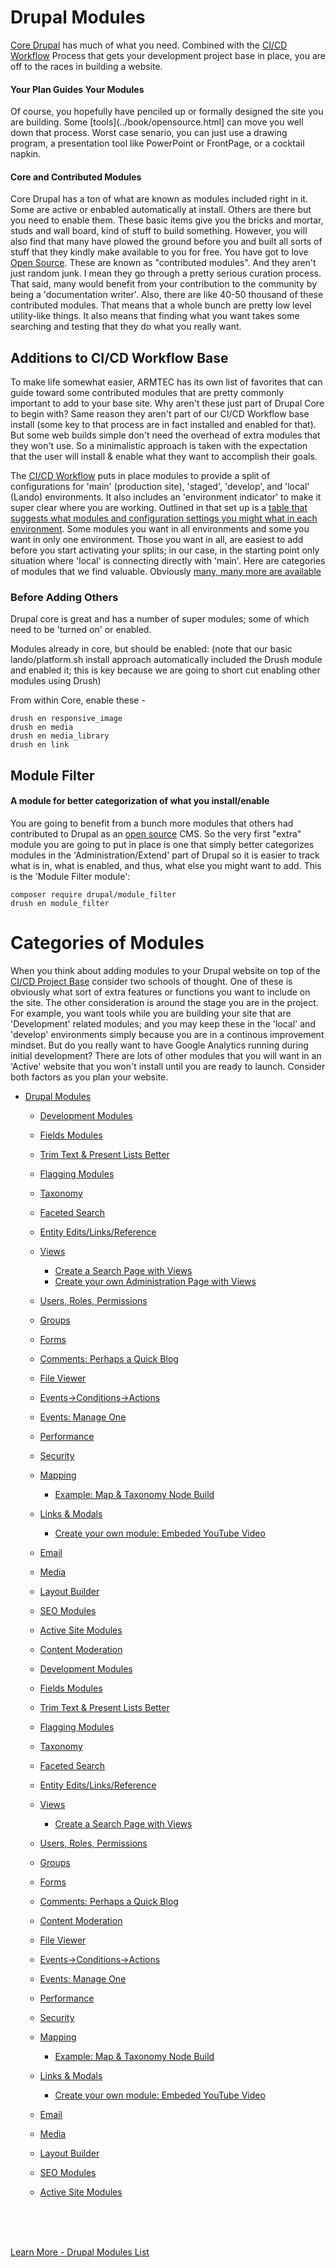 
# Drupal Modules

[Core Drupal](https://www.drupal.org/project/drupal) has much of what you need.  Combined with the [CI/CD Workflow](../book/drupalcicd) Process that gets your development project base in place, you are off to the races in building a website.

#### Your Plan Guides Your Modules
Of course, you hopefully have penciled up or formally designed the site you are building. Some [tools](../book/opensource.html] can move you well down that process.  Worst case senario, you can just use a drawing program, a presentation tool like PowerPoint or FrontPage, or a cocktail napkin.

#### Core and Contributed Modules
Core Drupal has a ton of what are known as modules included right in it.  Some are active or enbabled automatically at install.  Others are there but you need to enable them.  These basic items give you the bricks and mortar, studs and wall board, kind of stuff to build something.  However, you will also find that many have plowed the ground before you and built all sorts of stuff that they kindly make available to you for free.  You have got to love [Open Source](book/opensource.md).  These are known as "contributed modules".  And they aren't just random junk.  I mean they go through a pretty serious curation process.  That said, many would benefit from your contribution to the community by being a 'documentation writer'.  Also, there are like 40-50 thousand of these contributed modules.  That means that a whole bunch are pretty low level utility-like things.   It also means that finding what you want takes some searching and testing that they do what you really want.

## Additions to CI/CD Workflow Base
To make life somewhat easier, ARMTEC has its own list of favorites that can guide toward some contributed modules that are pretty commonly important to add to your base site.  Why aren't these just part of Drupal Core to begin with?  Same reason they aren't part of our CI/CD Workflow base install (some key to that process are in fact installed and enabled for that).  But some web builds simple don't need the overhead of extra modules that they won't use.  So a minimalistic approach is taken with the expectation that the user will install & enable what they want to accomplish their goals.

The [CI/CD Workflow](../book/drupalcicd) puts in place modules to provide a split of configurations for 'main' (production site), 'staged', 'develop', and 'local' (Lando) environments.  It also includes an 'environment indicator' to make it super clear where you are working.  Outlined in that set up is a [table that suggests what modules and configuration settings you might what in each environment](../cicd/configsplit3.html).  Some modules you want in all environments and some you want in only one environment.  Those you want in all, are easiest to add before you start activating your splits; in our case, in the starting point only situation where 'local' is connecting directly with 'main'.  Here are categories of modules that we find valuable.  Obviously [many, many more are available](https://www.drupal.org/project/project_module)

### Before Adding Others
Drupal core is great and has a number of super modules; some of which need to be 'turned on' or enabled.

Modules already in core, but should be enabled: (note that our basic lando/platform.sh install approach automatically included the Drush module and enabled it; this is key because we are going to short cut enabling other modules using Drush)

From within Core, enable these -

`drush en responsive_image`<br>
`drush en media`<br>
`drush en media_library`<br>
`drush en link`

## Module Filter
#### A module for better categorization of what you install/enable

You are going to benefit from a bunch more modules that others had contributed to Drupal as an [open source](../book/opensource.md) CMS.  So the very first "extra" module you are going to put in place is one that simply better categorizes modules in the 'Administration/Extend' part of Drupal so it is easier to track what is in, what is enabled, and thus, what else you might want to add.  This is the 'Module Filter module': 

`composer require drupal/module_filter`<br>
`drush en module_filter`

# Categories of Modules

When you think about adding modules to your Drupal website on top of the [CI/CD Project Base](../book/drupalcicd.md) consider two schools of thought.  One of these is obviously what sort of extra features or functions you want to include on the site.  The other consideration is around the stage you are in the project. For example, you want tools while you are building your site that are 'Development' related modules; and you may keep these in the 'local' and 'develop' environments simply because you are in a continous improvement mindset.  But do you really want to have Google Analytics running during initial development?  There are lots of other modules that you will want in an 'Active' website that you won't install until you are ready to launch.  Consider both factors as you plan your website.

- [Drupal Modules](modules/modulesoverview.md)
  - [Development Modules](modules/development.md)
  - [Fields Modules](modules/fields.md)
  - [Trim Text & Present Lists Better](/modules/smarttexttrim.md)
  - [Flagging Modules](modules/flagging.md)
  - [Taxonomy](modules/taxonomy.md)
  - [Faceted Search](modules/facetedsearch.md)
  - [Entity Edits/Links/Reference](modules/entityref.md)
  - [Views](modules/views.md)
    - [Create a Search Page with Views](https://www.webwash.net/search-page-using-views-in-drupal/)
    - [Create your own Administration Page with Views](https://www.webwash.net/create-admin-page-using-views-in-drupal/)
  - [Users, Roles, Permissions](modules/roles.md)
  - [Groups](modules/groups.md) 
  - [Forms](modules/forms.md)
  - [Comments: Perhaps a Quick Blog](https://www.webwash.net/how-to-manage-comments-in-drupal/) 
  - [File Viewer](/modules/filedisplay.md)
  - [Events->Conditions->Actions](/modules/ECA.md)
  - [Events: Manage One](/modules/events.md)  
  - [Performance](modules/performance.md)
  - [Security](modules/security.md)
  - [Mapping](modules/mapping.md)
    - [Example: Map & Taxonomy Node Build](modules/mapinnodes.md)
  - [Links & Modals](modules/linksmodals.md)
    - [Create your own module: Embeded YouTube Video](https://www.webwash.net/how-to-create-a-custom-field-formatter-in-drupal-8/) 
  - [Email](/modules/email.md)
  - [Media](modules/media.md)
  - [Layout Builder](modules/layoutbuilder.md)
  - [SEO Modules](modules/SEO.md)
  - [Active Site Modules](modules/activesite.md)
  - [Content Moderation](modules/contentmoderate.md)







  - [Development Modules](/modules/development.md)
  - [Fields Modules](/modules/fields.md)
  - [Trim Text & Present Lists Better](/modules/smarttexttrim.md)
  - [Flagging Modules](/modules/flagging.md)
  - [Taxonomy](/modules/taxonomy.md)
  - [Faceted Search](/modules/facetedsearch.md)
  - [Entity Edits/Links/Reference](/modules/entityref.md)
  - [Views](/modules/views.md)
    - [Create a Search Page with Views](https://www.webwash.net/search-page-using-views-in-drupal/)
  - [Users, Roles, Permissions](/modules/roles.md)
  - [Groups](/modules/groups.md) 
  - [Forms](/modules/forms.md)
  - [Comments: Perhaps a Quick Blog](https://www.webwash.net/how-to-manage-comments-in-drupal/)
  - [Content Moderation](/modules/contentmoderate.md)
  - [File Viewer](/modules/filedisplay.md)
  - [Events->Conditions->Actions](/modules/ECA.md)
  - [Events: Manage One](/modules/events.md)  
  - [Performance](/modules/performance.md)
  - [Security](/modules/security.md)
  - [Mapping](/modules/mapping.md)
    - [Example: Map & Taxonomy Node Build](/modules/mapinnodes.md)
  - [Links & Modals](/modules/linksmodals.md)
    - [Create your own module: Embeded YouTube Video](https://www.webwash.net/how-to-create-a-custom-field-formatter-in-drupal-8/) 
  - [Email](/modules/email.md)
  - [Media](/modules/media.md)
  - [Layout Builder](/modules/layoutbuilder.md)
  - [SEO Modules](/modules/SEO.md)
  - [Active Site Modules](/modules/activesite.md)



<br>
<br>
<br>

[Learn More - Drupal Modules List](../chapters.md#drupal-modules)



